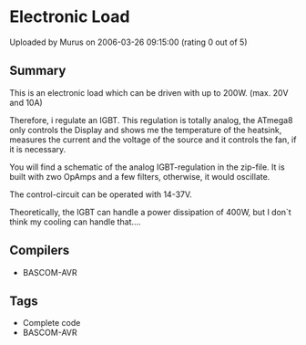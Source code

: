 # Electronic Load

Uploaded by Murus on 2006-03-26 09:15:00 (rating 0 out of 5)

## Summary

This is an electronic load which can be driven with up to 200W. (max. 20V and 10A)  

Therefore, i regulate an IGBT. This regulation is totally analog, the ATmega8 only controls the Display and shows me the temperature of the heatsink, measures the current and the voltage of the source and it controls the fan, if it is necessary.  

You will find a schematic of the analog IGBT-regulation in the zip-file. It is built with zwo OpAmps and a few filters, otherwise, it would oscillate.  

The control-circuit can be operated with 14-37V.  

Theoretically, the IGBT can handle a power dissipation of 400W, but I don`t think my cooling can handle that....

## Compilers

- BASCOM-AVR

## Tags

- Complete code
- BASCOM-AVR
